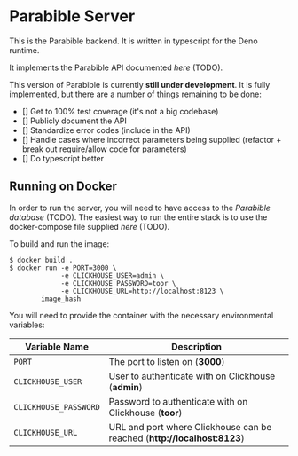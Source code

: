 # Parabible Server

This is the Parabible backend. It is written in typescript for the Deno runtime.

It implements the Parabible API documented *here* (TODO).

This version of Parabible is currently **still under development**. It is fully implemented, but there are a number of things remaining to be done:

 - [] Get to 100% test coverage (it's not a big codebase)
 - [] Publicly document the API
 - [] Standardize error codes (include in the API)
 - [] Handle cases where incorrect parameters being supplied (refactor + break out require/allow code for parameters)
 - [] Do typescript better

## Running on Docker

In order to run the server, you will need to have access to the *Parabible database* (TODO). The easiest way to run the entire stack is to use the docker-compose file supplied *here* (TODO).

To build and run the image:

```
$ docker build .
$ docker run -e PORT=3000 \
             -e CLICKHOUSE_USER=admin \
             -e CLICKHOUSE_PASSWORD=toor \
             -e CLICKHOUSE_URL=http://localhost:8123 \
        image_hash
```

You will need to provide the container with the necessary environmental variables:

| Variable Name | Description |
|---------------|-------------|
| `PORT` | The port to listen on (**3000**) |
| `CLICKHOUSE_USER` | User to authenticate with on Clickhouse (**admin**) |
| `CLICKHOUSE_PASSWORD` | Password to authenticate with on Clickhouse (**toor**) |
| `CLICKHOUSE_URL` | URL and port where Clickhouse can be reached (**http://localhost:8123**) |